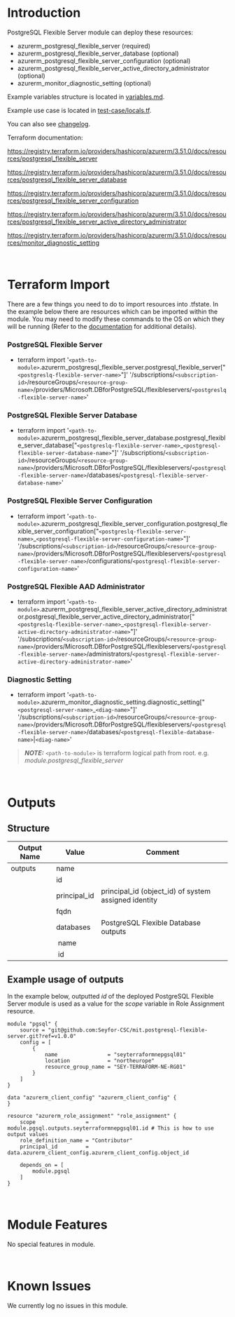 # Introduction
PostgreSQL Flexible Server module can deploy these resources:
* azurerm_postgresql_flexible_server (required)
* azurerm_postgresql_flexible_server_database (optional)
* azurerm_postgresql_flexible_server_configuration (optional)
* azurerm_postgresql_flexible_server_active_directory_administrator (optional)
* azurerm_monitor_diagnostic_setting (optional)

Example variables structure is located in [variables.md](variables.md).

Example use case is located in [test-case/locals.tf](test-case/locals.tf).

You can also see [changelog](changelog.md).

Terraform documentation:

https://registry.terraform.io/providers/hashicorp/azurerm/3.51.0/docs/resources/postgresql_flexible_server

https://registry.terraform.io/providers/hashicorp/azurerm/3.51.0/docs/resources/postgresql_flexible_server_database

https://registry.terraform.io/providers/hashicorp/azurerm/3.51.0/docs/resources/postgresql_flexible_server_configuration

https://registry.terraform.io/providers/hashicorp/azurerm/3.51.0/docs/resources/postgresql_flexible_server_active_directory_administrator

https://registry.terraform.io/providers/hashicorp/azurerm/3.51.0/docs/resources/monitor_diagnostic_setting

&nbsp;

# Terraform Import
There are a few things you need to do to import resources into .tfstate. In the example below there are resources which can be imported within the module. You may need to modify these commands to the OS on which they will be running (Refer to the [documentation](https://developer.hashicorp.com/terraform/cli/commands/import#example-import-into-resource-configured-with-for_each) for additional details).
### PostgreSQL Flexible Server
* terraform import '`<path-to-module>`.azurerm_postgresql_flexible_server.postgresql_flexible_server["`<postgreslq-flexible-server-name>`"]' '/subscriptions/`<subscription-id>`/resourceGroups/`<resource-group-name>`/providers/Microsoft.DBforPostgreSQL/flexibleservers/`<postgreslq-flexible-server-name>`'
### PostgreSQL Flexible Server Database
* terraform import '`<path-to-module>`.azurerm_postgresql_flexible_server_database.postgresql_flexible_server_database["`<postgreslq-flexible-server-name>`_`<postgresql-flexible-server-database-name>`"]' '/subscriptions/`<subscription-id>`/resourceGroups/`<resource-group-name>`/providers/Microsoft.DBforPostgreSQL/flexibleservers/`<postgresql-flexible-server-name>`/databases/`<postgresql-flexible-server-database-name>`'
### PostgreSQL Flexible Server Configuration
* terraform import '`<path-to-module>`.azurerm_postgresql_flexible_server_configuration.postgresql_flexible_server_configuration["`<postgreslq-flexible-server-name>`_`<postgresql-flexible-server-configuration-name>`"]' '/subscriptions/`<subscription-id>`/resourceGroups/`<resource-group-name>`/providers/Microsoft.DBforPostgreSQL/flexibleservers/`<postgresql-flexible-server-name>`/configurations/`<postgresql-flexible-server-configuration-name>`'
### PostgreSQL Flexible AAD Administrator
* terraform import '`<path-to-module>`.azurerm_postgresql_flexible_server_active_directory_administrator.postgresql_flexible_server_active_directory_administrator["`<postgreslq-flexible-server-name>`_`<postgresql-flexible-server-active-directory-administrator-name>`"]' '/subscriptions/`<subscription-id>`/resourceGroups/`<resource-group-name>`/providers/Microsoft.DBforPostgreSQL/flexibleservers/`<postgresql-flexible-server-name>`/administrators/`<postgresql-flexible-server-active-directory-administrator-name>`'
### Diagnostic Setting
* terraform import '`<path-to-module>`.azurerm_monitor_diagnostic_setting.diagnostic_setting["`<postgresql-server-name>`_`<diag-name>`"]' '/subscriptions/`<subscription-id>`/resourceGroups/`<resource-group-name>`/providers/Microsoft.DBforPostgreSQL/flexibleservers/`<postgresql-flexible-server-name>`/databases/`<postgresql-flexible-database-name>`|`<diag-name>`'

 > **_NOTE:_** `<path-to-module>` is terraform logical path from root. e.g. _module.postgresql\_flexible\_server_

&nbsp;

# Outputs
## Structure

| Output Name | Value        | Comment                                              |
| ----------- | ------------ | ---------------------------------------------------- |
| outputs     | name         |                                                      |
|             | id           |                                                      |
|             | principal_id | principal_id (object_id) of system assigned identity |
|             | fqdn         |                                                      |
|             | databases    | PostgreSQL Flexible Database outputs                 |
|             | &nbsp;name   |                                                      |
|             | &nbsp;id     |                                                      |

## Example usage of outputs
In the example below, outputted _id_ of the deployed PostgreSQL Flexible Server module is used as a value for the _scope_ variable in Role Assignment resource.
```
module "pgsql" {
    source = "git@github.com:Seyfor-CSC/mit.postgresql-flexible-server.git?ref=v1.0.0"
    config = [
        {
            name                = "seyterraformnepgsql01"
            location            = "northeurope"
            resource_group_name = "SEY-TERRAFORM-NE-RG01"
        }
    ]
}

data "azurerm_client_config" "azurerm_client_config" {
}

resource "azurerm_role_assignment" "role_assignment" {
    scope                = module.pgsql.outputs.seyterraformnepgsql01.id # This is how to use output values
    role_definition_name = "Contributor"
    principal_id         = data.azurerm_client_config.azurerm_client_config.object_id

    depends_on = [
        module.pgsql
    ]
}
```

&nbsp;

# Module Features
No special features in module.

&nbsp;

# Known Issues
We currently log no issues in this module.